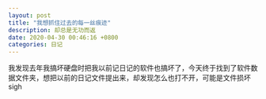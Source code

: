 ```yaml
---
layout: post
title: "我想抓住过去的每一丝痕迹"
description: 却总是无功而返
date: 2020-04-30 00:46:16 +0800
categories: 日记
---
```

我发现去年我搞坏硬盘时把我以前记日记的软件也搞坏了，今天终于找到了软件数据文件夹，想把以前的日记文件提出来，却发现怎么也打不开，可能是文件损坏sigh